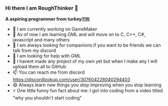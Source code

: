### Hi there I am RoughThinker 👋


**A aspiring programmer from turkey🇹🇷**





- 🔭 I am currently working on GameMaker
- 🌱 As of now I am learning GML and will move on to C, C++, C#, javascript and many others
- 👯 I am always looking for companions if you want to be friends we can talk from my discord
- 🤔 I am looking for help with GML
- 💬 I havent made any project of my own yet but when I make any I will upload them all to GitHub
- 📫 You can reach me from discord https://discordlookup.com/user/307604228040294403
- 😄 Always learn new things you stop improving when you stop learning
- ⚡ One little funny fun fact about me: I got into coding from a video titled "why you shouldn't start coding"

